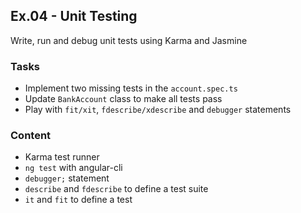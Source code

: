 ## Ex.04 - Unit Testing

Write, run and debug unit tests using Karma and Jasmine

### Tasks

* Implement two missing tests in the `account.spec.ts`
* Update `BankAccount` class to make all tests pass
* Play with `fit/xit`, `fdescribe/xdescribe` and `debugger` statements

### Content

* Karma test runner
* `ng test` with angular-cli
* `debugger;` statement
* `describe` and `fdescribe` to define a test suite
* `it` and `fit` to define a test
